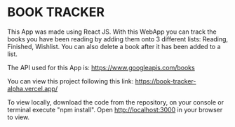 # BOOK TRACKER

This App was made using React JS. With this WebApp you can track the books you have been reading by adding them onto 3 different lists: Reading, Finished, Wishlist. You can also delete a book after it has been added to a list.

The API used for this App is: <https://www.googleapis.com/books>

You can view this project following this link: <https://book-tracker-alpha.vercel.app/>

To view locally, download the code from the repository, on your console or terminal execute "npm install". Open <http://localhost:3000> in your browser to view.
